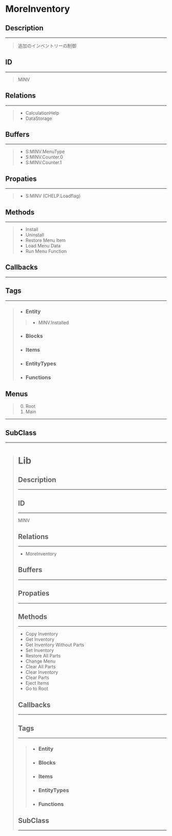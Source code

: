 # MoreInventory
## Description
***
> 追加のインベントリーの制御
## ID
***
> MINV
## Relations
***
>* CalculationHelp
>* DataStorage
## Buffers
***
>* S:MINV.MenuType
>* S:MINV.Counter.0
>* S:MINV.Counter.1
## Propaties
***
>* S:MINV (CHELP.Loadflag)
## Methods
***
>* Install
>* Uninstall
>* Restore Menu Item
>* Load Menu Data
>* Run Menu Function
## Callbacks
***
## Tags
***
>* ### Entity
>>* MINV.Installed
>* ### Blocks
>* ### Items
>* ### EntityTypes
>* ### Functions
## Menus
> 0. Root
> 1. Main
***
## SubClass
***
># Lib
>## Description
>***
>## ID
>***
> MINV
>## Relations
>***
>* MoreInventory
>## Buffers
>***
>## Propaties
>***
>## Methods
>***
>* Copy Inventory
>* Get Inventory
>* Get Inventory Without Parts
>* Set Inventory
>* Restore All Parts
>* Change Menu
>* Clear All Parts
>* Clear Inventory
>* Clear Parts
>* Eject Items
>* Go to Root
>## Callbacks
>***
>## Tags
>***
>>* ### Entity
>>* ### Blocks
>>* ### Items
>>* ### EntityTypes
>>* ### Functions
>## SubClass
>***
